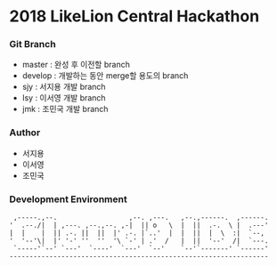 # 2018 LikeLion Central Hackathon

### Git Branch
* master : 완성 후 이전할 branch
* develop : 개발하는 동안 merge할 용도의 branch
* sjy : 서지용 개발 branch
* lsy : 이서영 개발 branch
* jmk : 조민국 개발 branch


### Author
* 서지용
* 이서영
* 조민국

### Development Environment

     ,-----.,--.                  ,--. ,---.   ,--.,------.  ,------.
    '  .--./|  | ,---. ,--.,--. ,-|  || o   \  |  ||  .-.  \ |  .---'
    |  |    |  || .-. ||  ||  |' .-. |`..'  |  |  ||  |  \  :|  `--, 
    '  '--'\|  |' '-' ''  ''  '\ `-' | .'  /   |  ||  '--'  /|  `---.
     `-----'`--' `---'  `----'  `---'  `--'    `--'`-------' `------'
    ----------------------------------------------------------------- 
